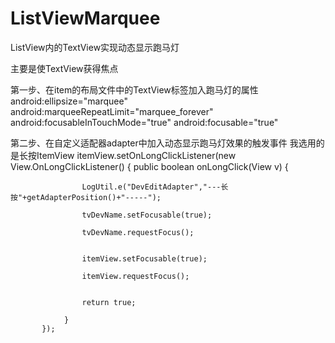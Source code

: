 # ListViewMarquee
ListView内的TextView实现动态显示跑马灯

主要是使TextView获得焦点

第一步、在item的布局文件中的TextView标签加入跑马灯的属性
            android:ellipsize="marquee"
            android:marqueeRepeatLimit="marquee_forever"
            android:focusableInTouchMode="true"
            android:focusable="true"
            
第二步、在自定义适配器adapter中加入动态显示跑马灯效果的触发事件
        我选用的是长按ItemView
        itemView.setOnLongClickListener(new View.OnLongClickListener() {
         public boolean onLongClick(View v) {
         
                    LogUtil.e("DevEditAdapter","---长按"+getAdapterPosition()+"-----");
                    
                    tvDevName.setFocusable(true);
                    
                    tvDevName.requestFocus();
                    

                    itemView.setFocusable(true);
                    
                    itemView.requestFocus();
                    

                    return true;
                    
                }
           });
